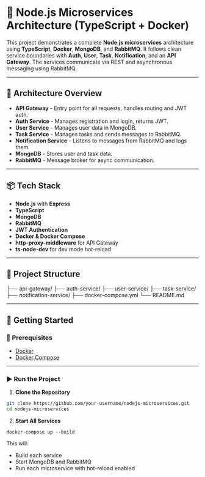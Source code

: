 # 🧩 Node.js Microservices Architecture (TypeScript + Docker)

This project demonstrates a complete **Node.js microservices** architecture using **TypeScript**, **Docker**, **MongoDB**, and **RabbitMQ**. It follows clean service boundaries with **Auth**, **User**, **Task**, **Notification**, and an **API Gateway**. The services communicate via REST and asynchronous messaging using RabbitMQ.

---

## 🧠 Architecture Overview

- **API Gateway** - Entry point for all requests, handles routing and JWT auth.
- **Auth Service** - Manages registration and login, returns JWT.
- **User Service** - Manages user data in MongoDB.
- **Task Service** - Manages tasks and sends messages to RabbitMQ.
- **Notification Service** - Listens to messages from RabbitMQ and logs them.
- **MongoDB** - Stores user and task data.
- **RabbitMQ** - Message broker for async communication.

---

## 📦 Tech Stack

- **Node.js** with **Express**
- **TypeScript**
- **MongoDB**
- **RabbitMQ**
- **JWT Authentication**
- **Docker & Docker Compose**
- **http-proxy-middleware** for API Gateway
- **ts-node-dev** for dev mode hot-reload

---

## 📁 Project Structure

├── api-gateway/
├── auth-service/
├── user-service/
├── task-service/
├── notification-service/
├── docker-compose.yml
└── README.md

---

## 🚀 Getting Started

### 🔧 Prerequisites

- [Docker](https://www.docker.com/products/docker-desktop)
- [Docker Compose](https://docs.docker.com/compose/install/)

---

### ▶️ Run the Project

1. **Clone the Repository**

```bash
git clone https://github.com/your-username/nodejs-microservices.git
cd nodejs-microservices
```

2. **Start All Services**

```docker-compose up --build```

This will:

- Build each service
- Start MongoDB and RabbitMQ
- Run each microservice with hot-reload enabled
